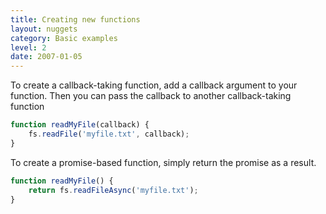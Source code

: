 ```yaml
---
title: Creating new functions
layout: nuggets
category: Basic examples
level: 2
date: 2007-01-05
---
```


To create a callback-taking function, add a callback argument to your function.
Then you can pass the callback to another callback-taking function

```js
function readMyFile(callback) {
	fs.readFile('myfile.txt', callback); 
}
```

To create a promise-based function, simply return the promise as a result.

```js
function readMyFile() {
	return fs.readFileAsync('myfile.txt');
}
```

